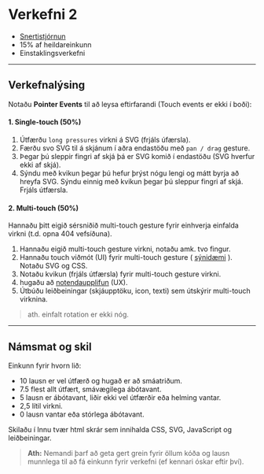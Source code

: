 # Verkefni 2 

- [Snertistjórnun](https://github.com/GunnarThorunnarson/FORR3FV05EU/wiki/Snertistjornun) 
- 15% af heildareinkunn
- Einstaklingsverkefni

---

## Verkefnalýsing

Notaðu **Pointer Events** til að leysa eftirfarandi (Touch events er ekki í boði): 

#### 1. Single-touch (50%)
1. Útfærðu `long pressures` virkni á SVG (frjáls úfærsla).
1. Færðu svo SVG til á skjánum í aðra endastöðu með `pan / drag` gesture.
1. Þegar þú sleppir fingri af skjá þá er SVG komið í endastöðu (SVG hverfur ekki af skjá).
1. Sýndu með kvikun þegar þú hefur þrýst nógu lengi og mátt byrja að hreyfa SVG. Sýndu einnig með kvikun þegar þú sleppur fingri af skjá. Frjáls útfærsla.
   
#### 2. Multi-touch (50%)
Hannaðu þitt eigið sérsniðið multi-touch gesture fyrir einhverja einfalda virkni (t.d. opna 404 vefsíðuna).

1. Hannaðu eigið multi-touch gesture virkni, notaðu amk. tvo fingur.
1. Hannaðu touch viðmót (UI) fyrir multi-touch gesture ( [sýnidæmi](https://github.com/GunnarThorunnarson/FORR3FV05EU/blob/master/Myndir/UI_multi-touch.png) ). Notaðu SVG og CSS.
1. Notaðu kvikun (frjáls útfærsla) fyrir multi-touch gesture virkni.
1. hugaðu að [notendaupplifun](https://github.com/GunnarThorunnarson/FORR3FV05EU/wiki/Snertistjornun#ui--ux) (UX).
1. Útbúðu leiðbeiningar (skjáupptöku, icon, texti) sem útskýrir multi-touch virknina.

> ath. einfalt rotation er ekki nóg.

---

## Námsmat og skil

Einkunn fyrir hvorn lið: 

- 10 lausn er vel útfærð og hugað er að smáatriðum.
- 7.5 flest allt útfært, smávægilega ábótavant.
- 5 lausn er ábótavant, liðir ekki vel útfærðir eða helming vantar.
- 2,5 lítil virkni.
- 0 lausn vantar eða stórlega ábótavant.
     
Skilaðu í Innu tvær html skrár sem innihalda CSS, SVG, JavaScript og leiðbeiningar. 

> **Ath:** Nemandi þarf að geta gert grein fyrir öllum kóða og lausn munnlega til að fá einkunn fyrir verkefni (ef kennari óskar eftir því).

<!-- 
The speed of the user’s gesture should be matched by the speed of the element being moved across the screen.
Spjaldtölva og minileik með tilbúna objecta í canvas í síma og spjaldtölvu. 
-->
